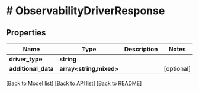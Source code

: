 # # ObservabilityDriverResponse

## Properties

Name | Type | Description | Notes
------------ | ------------- | ------------- | -------------
**driver_type** | **string** |  |
**additional_data** | **array<string,mixed>** |  | [optional]

[[Back to Model list]](../../README.md#models) [[Back to API list]](../../README.md#endpoints) [[Back to README]](../../README.md)
